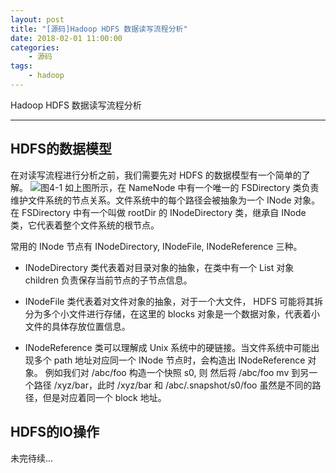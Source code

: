 ```yaml
---
layout: post
title: "[源码]Hadoop HDFS 数据读写流程分析"
date: 2018-02-01 11:00:00 
categories: 
    - 源码
tags:
    - hadoop
---
```


Hadoop HDFS 数据读写流程分析

<!--more-->

---------------

## HDFS的数据模型
在对读写流程进行分析之前，我们需要先对 HDFS 的数据模型有一个简单的了解。
![图4-1](https://psiitoy.github.io/img/blog/hadoop/hadoop-4-1.png)
如上图所示，在 NameNode 中有一个唯一的 FSDirectory 类负责维护文件系统的节点关系。文件系统中的每个路径会被抽象为一个 INode 对象。在 FSDirectory 中有一个叫做 rootDir 的 INodeDirectory 类，继承自 INode 类，它代表着整个文件系统的根节点。

常用的 INode 节点有 INodeDirectory, INodeFile, INodeReference 三种。

* INodeDirectory 类代表着对目录对象的抽象，在类中有一个 List<INode> 对象 children 负责保存当前节点的子节点信息。

* INodeFile 类代表着对文件对象的抽象，对于一个大文件， HDFS 可能将其拆分为多个小文件进行存储，在这里的 blocks 对象是一个数据对象，代表着小文件的具体存放位置信息。

* INodeReference 类可以理解成 Unix 系统中的硬链接。当文件系统中可能出现多个 path 地址对应同一个 INode 节点时，会构造出 INodeReference 对象。
例如我们对 /abc/foo 构造一个快照 s0, 则 然后将 /abc/foo mv 到另一个路径 /xyz/bar，此时 /xyz/bar 和 /abc/.snapshot/s0/foo 虽然是不同的路径，但是对应着同一个 block 地址。

## HDFS的IO操作

未完待续...












